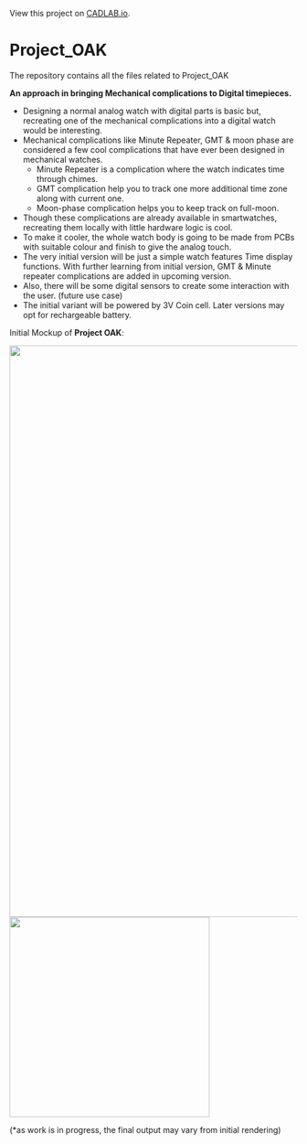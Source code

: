 View this project on [CADLAB.io](https://cadlab.io/project/28412). 

# Project_OAK
 The repository contains all the files related to Project_OAK

**An approach in bringing Mechanical complications to Digital timepieces.**

* Designing a normal analog watch with digital parts is basic but, recreating one of the mechanical complications 
  into a digital watch would be interesting. 
* Mechanical complications like Minute Repeater, GMT & moon phase are considered a few cool complications that have ever been designed in mechanical watches.
    * Minute Repeater is a complication where the watch indicates time through chimes.
    * GMT complication help you to track one more additional time zone along with current one.
    * Moon-phase complication helps you to keep track on full-moon.
* Though these complications are already available in smartwatches, recreating them locally with little hardware logic is cool. 
* To make it cooler, the whole watch body is going to be made from PCBs with suitable colour and finish to give the analog touch.
* The very initial version will be just a simple watch features Time display functions. With further learning from initial version, GMT & Minute repeater complications are added in upcoming version.
* Also, there will be some digital sensors to create some interaction with the user. (future use case)
* The initial variant will be powered by 3V Coin cell. Later versions may opt for rechargeable battery.

Initial Mockup of **Project OAK**: 

<img src="https://github.com/user-attachments/assets/021fec77-527e-4377-82b5-06b267467087" width="1000">

<img src="https://github.com/user-attachments/assets/4de3454b-2c0e-4cc6-ab46-a606e1fb1081" width="350">

(*as work is in progress, the final output may vary from initial rendering)
